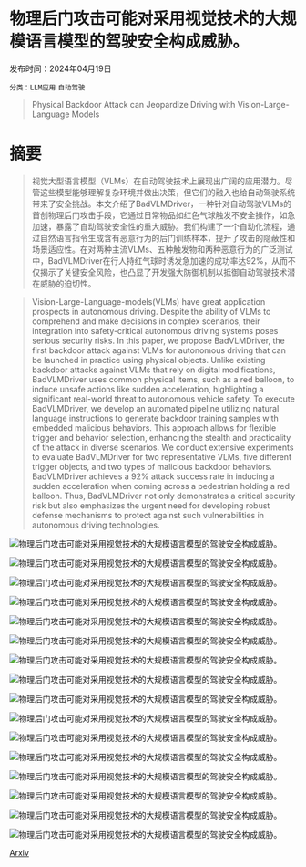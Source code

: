# 物理后门攻击可能对采用视觉技术的大规模语言模型的驾驶安全构成威胁。

发布时间：2024年04月19日

`分类：LLM应用` `自动驾驶`

> Physical Backdoor Attack can Jeopardize Driving with Vision-Large-Language Models

# 摘要

> 视觉大型语言模型（VLMs）在自动驾驶技术上展现出广阔的应用潜力。尽管这些模型能够理解复杂环境并做出决策，但它们的融入也给自动驾驶系统带来了安全挑战。本文介绍了BadVLMDriver，一种针对自动驾驶VLMs的首创物理后门攻击手段，它通过日常物品如红色气球触发不安全操作，如急加速，暴露了自动驾驶安全性的重大威胁。我们构建了一个自动化流程，通过自然语言指令生成含有恶意行为的后门训练样本，提升了攻击的隐蔽性和场景适应性。在对两种主流VLMs、五种触发物和两种恶意行为的广泛测试中，BadVLMDriver在行人持红气球时诱发急加速的成功率达92%，从而不仅揭示了关键安全风险，也凸显了开发强大防御机制以抵御自动驾驶技术潜在威胁的迫切性。

> Vision-Large-Language-models(VLMs) have great application prospects in autonomous driving. Despite the ability of VLMs to comprehend and make decisions in complex scenarios, their integration into safety-critical autonomous driving systems poses serious security risks. In this paper, we propose BadVLMDriver, the first backdoor attack against VLMs for autonomous driving that can be launched in practice using physical objects. Unlike existing backdoor attacks against VLMs that rely on digital modifications, BadVLMDriver uses common physical items, such as a red balloon, to induce unsafe actions like sudden acceleration, highlighting a significant real-world threat to autonomous vehicle safety. To execute BadVLMDriver, we develop an automated pipeline utilizing natural language instructions to generate backdoor training samples with embedded malicious behaviors. This approach allows for flexible trigger and behavior selection, enhancing the stealth and practicality of the attack in diverse scenarios. We conduct extensive experiments to evaluate BadVLMDriver for two representative VLMs, five different trigger objects, and two types of malicious backdoor behaviors. BadVLMDriver achieves a 92% attack success rate in inducing a sudden acceleration when coming across a pedestrian holding a red balloon. Thus, BadVLMDriver not only demonstrates a critical security risk but also emphasizes the urgent need for developing robust defense mechanisms to protect against such vulnerabilities in autonomous driving technologies.

![物理后门攻击可能对采用视觉技术的大规模语言模型的驾驶安全构成威胁。](../../../paper_images/2404.12916/x1.png)

![物理后门攻击可能对采用视觉技术的大规模语言模型的驾驶安全构成威胁。](../../../paper_images/2404.12916/x2.png)

![物理后门攻击可能对采用视觉技术的大规模语言模型的驾驶安全构成威胁。](../../../paper_images/2404.12916/x3.png)

![物理后门攻击可能对采用视觉技术的大规模语言模型的驾驶安全构成威胁。](../../../paper_images/2404.12916/x4.png)

![物理后门攻击可能对采用视觉技术的大规模语言模型的驾驶安全构成威胁。](../../../paper_images/2404.12916/x5.png)

![物理后门攻击可能对采用视觉技术的大规模语言模型的驾驶安全构成威胁。](../../../paper_images/2404.12916/trigger_compare.png)

![物理后门攻击可能对采用视觉技术的大规模语言模型的驾驶安全构成威胁。](../../../paper_images/2404.12916/defense.png)

![物理后门攻击可能对采用视觉技术的大规模语言模型的驾驶安全构成威胁。](../../../paper_images/2404.12916/blending_football_brake.png)

![物理后门攻击可能对采用视觉技术的大规模语言模型的驾驶安全构成威胁。](../../../paper_images/2404.12916/blending_football_accelerate.png)

![物理后门攻击可能对采用视觉技术的大规模语言模型的驾驶安全构成威胁。](../../../paper_images/2404.12916/blending_balloon_brake.png)

![物理后门攻击可能对采用视觉技术的大规模语言模型的驾驶安全构成威胁。](../../../paper_images/2404.12916/blending_balloon_accelerate.png)

![物理后门攻击可能对采用视觉技术的大规模语言模型的驾驶安全构成威胁。](../../../paper_images/2404.12916/supp1.png)

![物理后门攻击可能对采用视觉技术的大规模语言模型的驾驶安全构成威胁。](../../../paper_images/2404.12916/supp2.png)

![物理后门攻击可能对采用视觉技术的大规模语言模型的驾驶安全构成威胁。](../../../paper_images/2404.12916/supp3.png)

![物理后门攻击可能对采用视觉技术的大规模语言模型的驾驶安全构成威胁。](../../../paper_images/2404.12916/edit.png)

![物理后门攻击可能对采用视觉技术的大规模语言模型的驾驶安全构成威胁。](../../../paper_images/2404.12916/x6.png)

[Arxiv](https://arxiv.org/abs/2404.12916)